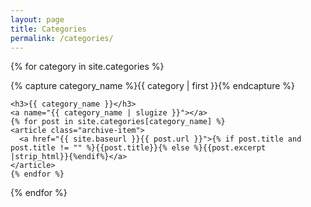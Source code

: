 ```yaml
---
layout: page
title: Categories
permalink: /categories/
---
```


{% for category in site.categories %}
  <div class="pb-5">
	{% capture category_name %}{{ category | first }}{% endcapture %}
	<div id="#{{ category_name | slugize }}"></div>
	
	<h3>{{ category_name }}</h3>
	<a name="{{ category_name | slugize }}"></a>
	{% for post in site.categories[category_name] %}
	<article class="archive-item">
	  <a href="{{ site.baseurl }}{{ post.url }}">{% if post.title and post.title != "" %}{{post.title}}{% else %}{{post.excerpt |strip_html}}{%endif%}</a>
	</article>
	{% endfor %}
  </div>
{% endfor %}
